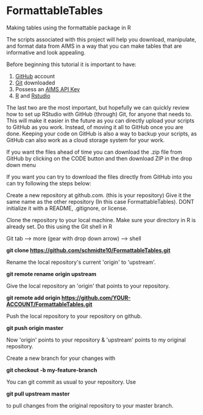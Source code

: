 # FormattableTables
Making tables using the formattable package in R

The scripts associated with this project will help you download, manipulate, and format data from AIMS in a way that you can make tables that are informative and look appealing. 

Before beginning this tutorial it is important to have: 
1. [GitHub](https://github.com/) account
2. [Git](https://git-scm.com/) downloaded 
3. Possess an [AIMS API Key](https://open-aims.github.io/data-platform/key-request) 
4. [R](https://cran.r-project.org/bin/windows/base/) and [Rstudio](https://www.rstudio.com/)

The last two are the most important, but hopefully we can quickly review how to set up RStudio with GitHub (through) Git, for anyone that needs to. This will make it easier in the future as you can directly upload your scripts to GitHub as you work. Instead, of moving it all to GitHub once you are done. Keeping your code on GitHub is also a way to backup your scripts, as GitHub can also work as a cloud storage system for your work. 

If you want the files ahead of time you can download the .zip file from GitHub by clicking on the CODE button and then download ZIP in the drop down menu

If you want you can try to download the files directly from GitHub into you can try following the steps below: 

Create a new repository at github.com. (this is your repository)
Give it the same name as the other repository (In this case FormattableTables).
DONT initialize it with a README, .gitignore, or license.

Clone the repository to your local machine. 
Make sure your directory in R is already set.
Do this using the Git shell in R

Git tab --> more (gear with drop down arrow) --> shell

**git clone https://github.com/schmidte10/FormattableTables.git**

Rename the local repository's current 'origin' to 'upstream'.

**git remote rename origin upstream**

Give the local repository an 'origin' that points to your repository.

**git remote add origin https://github.com/YOUR-ACCOUNT/FormattableTables.git**

Push the local repository to your repository on github.

**git push origin master**

Now 'origin' points to your repository & 'upstream' points to my original repository.

Create a new branch for your changes with 

**git checkout -b my-feature-branch**

You can git commit as usual to your repository.
Use 

**git pull upstream master**

to pull changes from the original repository to your master branch.
